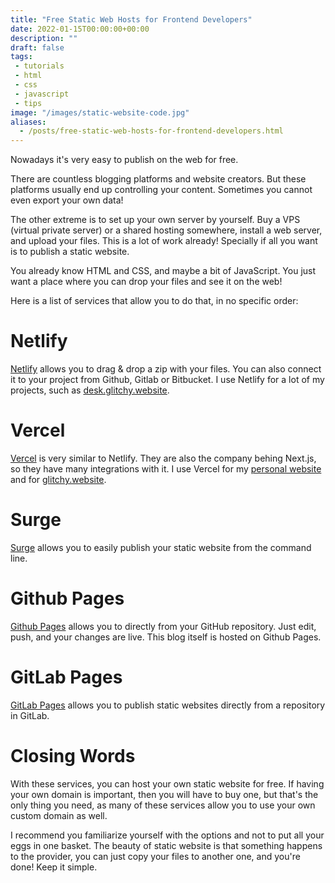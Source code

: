 ```yaml
---
title: "Free Static Web Hosts for Frontend Developers"
date: 2022-01-15T00:00:00+00:00
description: ""
draft: false
tags:
 - tutorials
 - html
 - css
 - javascript
 - tips
image: "/images/static-website-code.jpg"
aliases:
  - /posts/free-static-web-hosts-for-frontend-developers.html
---
```


Nowadays it's very easy to publish on the web for free.

There are countless blogging platforms and website creators. But these platforms usually end up controlling your content. Sometimes you cannot even export your own data!

The other extreme is to set up your own server by yourself. Buy a VPS (virtual private server) or a shared hosting somewhere, install a web server, and upload your files. This is a lot of work already! Specially if all you want is to publish a static website.

You already know HTML and CSS, and maybe a bit of JavaScript. You just want a place where you can drop your files and see it on the web!

Here is a list of services that allow you to do that, in no specific order:

# Netlify

[Netlify](https://www.netlify.com/) allows you to drag & drop a zip with your files. You can also connect it to your project from Github, Gitlab or Bitbucket. I use Netlify for a lot of my projects, such as [desk.glitchy.website](https://desk.glitchy.website).

# Vercel

[Vercel](https://vercel.com/new) is very similar to Netlify. They are also the company behing Next.js, so they have many integrations with it. I use Vercel for my [personal website](https://andres.villarreal.co.cr) and for [glitchy.website](https://glitchy.website).

# Surge

[Surge](https://surge.sh/) allows you to easily publish your static website from the command line.

# Github Pages

[Github Pages](https://pages.github.com/) allows you to directly from your GitHub repository. Just edit, push, and your changes are live. This blog itself is hosted on Github Pages.

# GitLab Pages

[GitLab Pages](https://docs.gitlab.com/ee/user/project/pages/) allows you to publish static websites directly from a repository in GitLab.

# Closing Words

With these services, you can host your own static website for free. If having your own domain is important, then you will have to buy one, but that's the only thing you need, as many of these services allow you to use your own custom domain as well.

I recommend you familiarize yourself with the options and not to put all your eggs in one basket. The beauty of static website is that something happens to the provider, you can just copy your files to another one, and you're done! Keep it simple.
